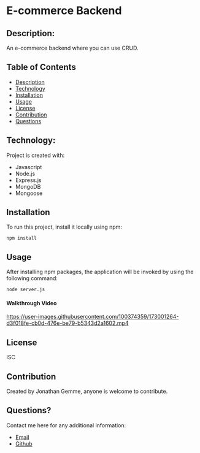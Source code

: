 # E-commerce Backend

## Description:

An e-commerce backend where you can use CRUD.

## Table of Contents

- [Description](#description)
- [Technology](#Technology)
- [Installation](#installation)
- [Usage](#usage)
- [License](#license)
- [Contribution](#contribution)
- [Questions](#questions)

## Technology:

Project is created with:

- Javascript
- Node.js
- Express.js
- MongoDB
- Mongoose

## Installation

To run this project, install it locally using npm:

```
npm install
```

## Usage

After installing npm packages, the application will be invoked by using the following command:

```
node server.js
```

#### Walkthrough Video

https://user-images.githubusercontent.com/100374359/173001264-d3f018fe-cb0d-476e-be79-b5343d2a1602.mp4


## License

ISC

## Contribution

Created by Jonathan Gemme, anyone is welcome to contribute.

## Questions?

Contact me here for any additional information:

- [Email](gemmejonathan@gmail.com)
- [Github](https://github.com/jonboy321)
